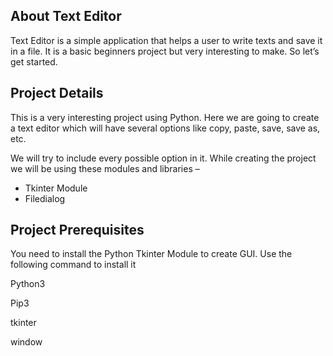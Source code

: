 ## About Text Editor

Text Editor is a simple application that helps a user to write texts and save it in a file. It is a basic beginners project but very interesting to make. So let’s get started.

## Project Details

This is a very interesting project using Python. Here we are going to create a text editor which will have several options like copy, paste, save, save as, etc.

We will try to include every possible option in it. While creating the project we will be using these modules and libraries –

- Tkinter Module
- Filedialog

## Project Prerequisites
You need to install the Python Tkinter Module to create GUI. Use the following command to install it

Python3

Pip3

tkinter

window
